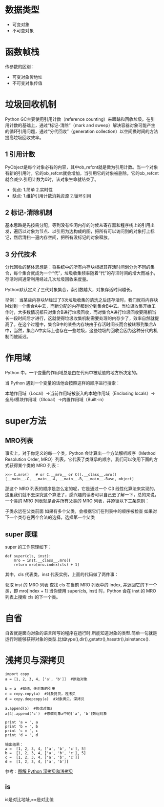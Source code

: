 # 数据类型
- 可变对象
- 不可变对象

# 函数帧栈
传参数的区别：
- 可变对象传地址
- 不可变对象传值

# 垃圾回收机制
Python GC主要使用引用计数（reference counting）来跟踪和回收垃圾。在引用计数的基础上，通过“标记-清除”（mark and sweep）解决容器对象可能产生的循环引用问题，通过“分代回收”（generation collection）以空间换时间的方法提高垃圾回收效率。

## 1 引用计数

PyObject是每个对象必有的内容，其中ob_refcnt就是做为引用计数。当一个对象有新的引用时，它的ob_refcnt就会增加，当引用它的对象被删除，它的ob_refcnt就会减少.引用计数为0时，该对象生命就结束了。

- 优点:
1.简单
2.实时性
- 缺点:
1.维护引用计数消耗资源
2.循环引用
## 2 标记-清除机制

基本思路是先按需分配，等到没有空闲内存的时候从寄存器和程序栈上的引用出发，遍历以对象为节点、以引用为边构成的图，把所有可以访问到的对象打上标记，然后清扫一遍内存空间，把所有没标记的对象释放。

## 3 分代技术

分代回收的整体思想是：将系统中的所有内存块根据其存活时间划分为不同的集合，每个集合就成为一个“代”，垃圾收集频率随着“代”的存活时间的增大而减小，存活时间通常利用经过几次垃圾回收来度量。

Python默认定义了三代对象集合，索引数越大，对象存活时间越长。

举例： 当某些内存块M经过了3次垃圾收集的清洗之后还存活时，我们就将内存块M划到一个集合A中去，而新分配的内存都划分到集合B中去。当垃圾收集开始工作时，大多数情况都只对集合B进行垃圾回收，而对集合A进行垃圾回收要隔相当长一段时间后才进行，这就使得垃圾收集机制需要处理的内存少了，效率自然就提高了。在这个过程中，集合B中的某些内存块由于存活时间长而会被转移到集合A中，当然，集合A中实际上也存在一些垃圾，这些垃圾的回收会因为这种分代的机制而被延迟。

# 作用域
Python 中，一个变量的作用域总是由在代码中被赋值的地方所决定的。

当 Python 遇到一个变量的话他会按照这样的顺序进行搜索：

本地作用域（Local）→当前作用域被嵌入的本地作用域（Enclosing locals）→全局/模块作用域（Global）→内置作用域（Built-in）

# super方法
## MRO列表
事实上，对于你定义的每一个类，Python 会计算出一个方法解析顺序（Method Resolution Order, MRO）列表，它代表了类继承的顺序，我们可以使用下面的方式获得某个类的 MRO 列表：


```
>>> C.mro()   # or C.__mro__ or C().__class__.mro()
[__main__.C, __main__.A, __main__.B, __main__.Base, object]
```

那这个 MRO 列表的顺序是怎么定的呢，它是通过一个 C3 线性化算法来实现的，这里我们就不去深究这个算法了，感兴趣的读者可以自己去了解一下，总的来说，一个类的 MRO 列表就是合并所有父类的 MRO 列表，并遵循以下三条原则：

子类永远在父类前面
如果有多个父类，会根据它们在列表中的顺序被检查
如果对下一个类存在两个合法的选择，选择第一个父类

## super 原理

super 的工作原理如下：
```
def super(cls, inst):
    mro = inst.__class__.mro()
    return mro[mro.index(cls) + 1]
 ```   
其中，cls 代表类，inst 代表实例，上面的代码做了两件事：

获取 inst 的 MRO 列表
查找 cls 在当前 MRO 列表中的 index, 并返回它的下一个类，即 mro[index + 1]
当你使用 super(cls, inst) 时，Python 会在 inst 的 MRO 列表上搜索 cls 的下一个类。

# 自省
自省就是面向对象的语言所写的程序在运行时,所能知道对象的类型.简单一句就是运行时能够获得对象的类型.比如type(),dir(),getattr(),hasattr(),isinstance().

# 浅拷贝与深拷贝

```
import copy
a = [1, 2, 3, 4, ['a', 'b']]  #原始对象

b = a  #赋值，传对象的引用
c = copy.copy(a)  #对象拷贝，浅拷贝
d = copy.deepcopy(a)  #对象拷贝，深拷贝

a.append(5)  #修改对象a
a[4].append('c')  #修改对象a中的['a', 'b']数组对象

print 'a = ', a
print 'b = ', b
print 'c = ', c
print 'd = ', d

输出结果：
a =  [1, 2, 3, 4, ['a', 'b', 'c'], 5]
b =  [1, 2, 3, 4, ['a', 'b', 'c'], 5]
c =  [1, 2, 3, 4, ['a', 'b', 'c']]
d =  [1, 2, 3, 4, ['a', 'b']]

```
参考：[图解 Python 深拷贝和浅拷贝](http://python.jobbole.com/82294/)

## is
is是对比地址,==是对比值
